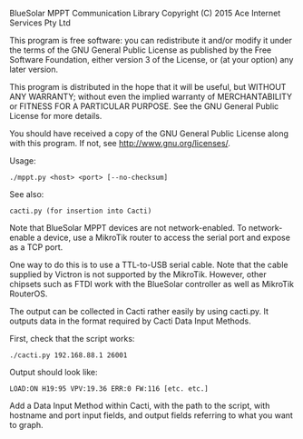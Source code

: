 BlueSolar MPPT Communication Library
Copyright (C) 2015 Ace Internet Services Pty Ltd

This program is free software: you can redistribute it and/or modify
it under the terms of the GNU General Public License as published by
the Free Software Foundation, either version 3 of the License, or
(at your option) any later version.

This program is distributed in the hope that it will be useful,
but WITHOUT ANY WARRANTY; without even the implied warranty of
MERCHANTABILITY or FITNESS FOR A PARTICULAR PURPOSE.  See the
GNU General Public License for more details.

You should have received a copy of the GNU General Public License
along with this program.  If not, see <http://www.gnu.org/licenses/>.

Usage:

```
./mppt.py <host> <port> [--no-checksum]
```

See also:

```
cacti.py (for insertion into Cacti)
```

Note that BlueSolar MPPT devices are not network-enabled.  To
network-enable a device, use a MikroTik router to access the serial
port and expose as a TCP port.

One way to do this is to use a TTL-to-USB serial cable.  Note that the
cable supplied by Victron is not supported by the MikroTik.  However,
other chipsets such as FTDI work with the BlueSolar controller as well as
MikroTik RouterOS.

The output can be collected in Cacti rather easily by using cacti.py. It
outputs data in the format required by Cacti Data Input Methods.

First, check that the script works:

	./cacti.py 192.168.88.1 26001

Output should look like:

	LOAD:ON H19:95 VPV:19.36 ERR:0 FW:116 [etc. etc.]

Add a Data Input Method within Cacti, with the path to the script,
with hostname and port input fields, and output fields referring to
what you want to graph.
